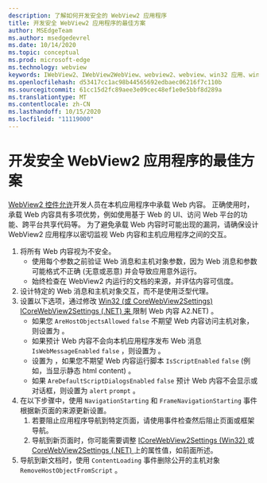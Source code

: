 ```yaml
---
description: 了解如何开发安全的 WebView2 应用程序
title: 开发安全 WebView2 应用程序的最佳方案
author: MSEdgeTeam
ms.author: msedgedevrel
ms.date: 10/14/2020
ms.topic: conceptual
ms.prod: microsoft-edge
ms.technology: webview
keywords: IWebView2、IWebView2WebView、webview2、webview、win32 应用、win32、edge、ICoreWebView2、ICoreWebView2Host、浏览器控件、边缘 html、安全性
ms.openlocfilehash: d53417cc1ac98b44565692edbaec06216f7c110b
ms.sourcegitcommit: 61cc15d2fc89aee3e09cec48ef1e0e5bbf8d289a
ms.translationtype: MT
ms.contentlocale: zh-CN
ms.lasthandoff: 10/15/2020
ms.locfileid: "11119000"
---
```

# 开发安全 WebView2 应用程序的最佳方案  

[WebView2 控件允许][Webview2Main]开发人员在本机应用程序中承载 Web 内容。 正确使用时，承载 Web 内容具有多项优势，例如使用基于 Web 的 UI、访问 Web 平台的功能、跨平台共享代码等。  为了避免承载 Web 内容时可能出现的漏洞，请确保设计 WebView2 应用程序以密切监视 Web 内容和主机应用程序之间的交互。  

1.  将所有 Web 内容视为不安全。  
    *   使用每个参数之前验证 Web 消息和主机对象参数，因为 Web 消息和参数可能格式不正确 (无意或恶意\) 并会导致应用意外运行。
    *   始终检查在 WebView2 内运行的文档的来源，并评估内容可信度。  
1.  设计特定的 Web 消息和主机对象交互，而不是使用泛型代理。  
1.  设置以下选项，通过修改 [Win32 (或 CoreWebView2Settings) ICoreWebView2Settings ][Webview2ReferenceWin32Icorewebview2settings] [ (.NET) 来 ][Webview2ReferenceDotnetMicrosoftWebWebview2CoreCorewebview2settings]限制 Web 内容 A2.NET) 。  
    *   如果您 `AreHostObjectsAllowed` `false` 不期望 Web 内容访问主机对象，则设置为 。  
    *   如果预计 Web 内容不会向本机应用程序发布 Web 消息 `IsWebMessageEnabled` `false` ，则设置为 。  
    *   设置为 ，如果您不期望 Web 内容运行脚本 `IsScriptEnabled` `false` \(例如，当显示静态 html content\) 。  
    *   如果 `AreDefaultScriptDialogsEnabled` `false` 预计 Web 内容不会显示或对话框，则设置为 `alert` `prompt` 。  
1.  在以下步骤中，使用 `NavigationStarting` 和 `FrameNavigationStarting` 事件根据新页面的来源更新设置。  
    1.  若要阻止应用程序导航到特定页面，请使用事件检查然后阻止页面或框架导航。  
    1.  导航到新页面时，你可能需要调整 [ICoreWebView2Settings (Win32) ][Webview2ReferenceWin32Icorewebview2settings] 或 [CoreWebView2Settings (.NET) ][Webview2ReferenceDotnetMicrosoftWebWebview2CoreCorewebview2settings] 上的属性值，如前面所述。  
1.  导航到新文档时，使用 `ContentLoading` 事件删除公开的主机对象 `RemoveHostObjectFromScript` 。  

<!--## Security

Always check the Source property of the WebView before using `ExecuteScript`, `PostWebMessageAsJson`, `PostWebMessageAsString`, or any other method to send information into the WebView. The WebView may have navigated to another page via the end user interacting with the page or script in the page causing navigation. Similarly, be very careful with `AddScriptToExecuteOnDocumentCreated`. All future `navigations` run the same script and if it provides access to information intended only for a certain origin, any HTML document may have access.

When examining the result of an `ExecuteScript` method call, a `WebMessageReceived` event, always check the Source of the sender, or any other mechanism of receiving information from an HTML document in a WebView validate the URI of the HTML document is what you expect.

When constructing a message to send into a WebView, prefer using `PostWebMessageAsJson` and construct the JSON string parameter using a JSON library. This avoids any potential accidents of encoding information into a JSON string or script and ensure no attacker controlled input can modify the rest of the JSON message or run arbitrary script. -->  

<!-- links -->  

[Webview2Main]: ../index.md "WebView2 Microsoft Edge预览 (简介) |Microsoft Docs"  

[Webview2ReferenceWin32Icorewebview2settings]: /microsoft-edge/webview2/reference/win32/icorewebview2settings "interface ICoreWebView2Settings |Microsoft Docs"  

[Webview2ReferenceDotnetMicrosoftWebWebview2CoreCorewebview2settings]: /dotnet/api/microsoft.web.webview2.core.corewebview2settings "CoreWebView2Settings 类 (Microsoft.Web.WebView2.Core) |Microsoft Docs"  
